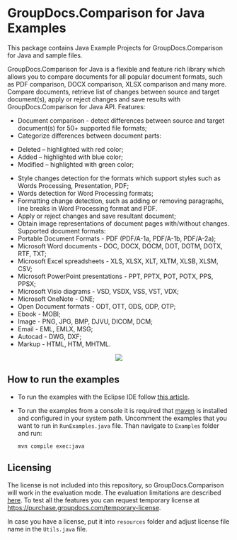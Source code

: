 
# GroupDocs.Comparison for Java Examples

This package contains Java Example Projects for GroupDocs.Comparison for Java and sample files.

GroupDocs.Comparison for Java is a flexible and feature rich library which allows you to compare documents for all popular document formats, such as PDF comparison, DOCX comparison, XLSX comparison and many more.
Compare documents, retrieve list of changes between source and target document(s), apply or reject changes and save results with GroupDocs.Comparison for Java API.
Features:
* Document comparison - detect differences between source and target document(s) for 50+ supported file formats;
* Categorize differences between document parts:
- Deleted  – highlighted with red color;
- Added – highlighted with blue color;
- Modified – highlighted with green color;
* Style changes detection for the formats which support styles such as Words Processing, Presentation, PDF;
* Words detection for Word Processing formats;
* Formatting change detection, such as adding or removing paragraphs, line breaks in Word Processing format and PDF.
* Apply or reject changes and save resultant document;
* Obtain image representations of document pages with/without changes.
Supported document formats:
* Portable Document Formats - PDF (PDF/A-1a, PDF/A-1b, PDF/A-2a);
* Microsoft Word documents - DOC, DOCX, DOCM, DOT, DOTM, DOTX, RTF, TXT;
* Microsoft Excel spreadsheets - XLS, XLSX, XLT, XLTM, XLSB, XLSM, CSV;
* Microsoft PowerPoint presentations - PPT, PPTX, POT, POTX, PPS, PPSX;
* Microsoft Visio diagrams - VSD, VSDX, VSS, VST, VDX;
* Microsoft OneNote - ONE;
* Open Document formats - ODT, OTT, ODS, ODP, OTP;
* Ebook - MOBI;
* Image - PNG, JPG, BMP, DJVU, DICOM, DCM;
* Email - EML, EMLX, MSG;
* Autocad - DWG, DXF;
* Markup - HTML, HTM, MHTML.

<p align="center">
  <a title="Download examples" href="https://github.com/groupdocs-comparison/GroupDocs.Comparison-for-Java/archive/master.zip"> 
    <img src="https://camo.githubusercontent.com/11839cd752a2d367f3149c7bee1742b68e4a4d37/68747470733a2f2f7261772e6769746875622e636f6d2f4173706f73654578616d706c65732f6a6176612d6578616d706c65732d64617368626f6172642f6d61737465722f696d616765732f646f776e6c6f61645a69702d427574746f6e2d4c617267652e706e67" data-canonical-src="https://raw.github.com/AsposeExamples/java-examples-dashboard/master/images/downloadZip-Button-Large.png" style="max-width:100%;">
  </a>
</p>

## How to run the examples

- To run the examples with the Eclipse IDE follow [this article](https://docs.groupdocs.com/display/comparison/How+to+Run+Examples).

- To run the examples from a console it is required that [maven](https://maven.apache.org/download.cgi) is installed and configured in your system path.
Uncomment the examples that you want to run in `RunExamples.java` file. Than navigate to `Examples` folder and run:

  ```
  mvn compile exec:java
  ```

## Licensing

The license is not included into this repository, so  GroupDocs.Comparison will work in the evaluation mode.
The evaluation limitations are described [here](https://docs.groupdocs.com/display/comparison/Evaluation+Limitations+and+Licensing+of+GroupDocs.Comparison).
To test all the features you can request temporary license at https://purchase.groupdocs.com/temporary-license.

In case you have a license, put it into `resources` folder and adjust license file name in the `Utils.java` file.